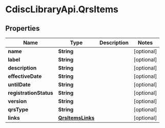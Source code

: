 # CdiscLibraryApi.QrsItems

## Properties

Name | Type | Description | Notes
------------ | ------------- | ------------- | -------------
**name** | **String** |  | [optional] 
**label** | **String** |  | [optional] 
**description** | **String** |  | [optional] 
**effectiveDate** | **String** |  | [optional] 
**untilDate** | **String** |  | [optional] 
**registrationStatus** | **String** |  | [optional] 
**version** | **String** |  | [optional] 
**qrsType** | **String** |  | [optional] 
**links** | [**QrsItemsLinks**](QrsItemsLinks.md) |  | [optional] 


